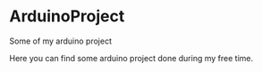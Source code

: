# ArduinoProject
Some of my arduino project


Here you can find some arduino project done during my free time.
